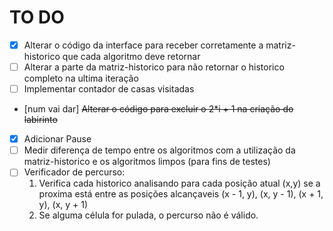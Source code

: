 # TO DO

- [X] Alterar o código da interface para receber corretamente a matriz-historico que cada algoritmo deve retornar
- [ ] Alterar a parte da matriz-historico para não retornar o historico completo na ultima iteração
- [ ] Implementar contador de casas visitadas
- [num vai dar] ~~Alterar o código para excluir o 2*i + 1 na criação do labirinto~~
- [X] Adicionar Pause
- [ ] Medir diferença de tempo entre os algoritmos com a utilização da matriz-historico e os algoritmos limpos (para fins de testes)
- [ ] Verificador de percurso:
    1. Verifica cada historico analisando para cada posição atual (x,y) se a proxima está entre as posições alcançaveis (x - 1, y), (x, y - 1), (x + 1, y), (x, y + 1)
    2. Se alguma célula for pulada, o percurso não é válido.